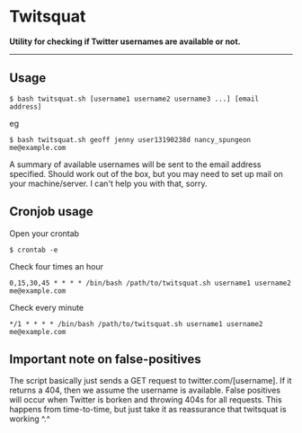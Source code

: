 # Twitsquat

**Utility for checking if Twitter usernames are available or not.**

---

## Usage

	$ bash twitsquat.sh [username1 username2 username3 ...] [email address]

eg

	$ bash twitsquat.sh geoff jenny user13190238d nancy_spungeon me@example.com

A summary of available usernames will be sent to the email address specified. Should work out of the box, but you may need to set up mail on your machine/server. I can't help you with that, sorry.

## Cronjob usage

Open your crontab

	$ crontab -e

Check four times an hour

	0,15,30,45 * * * * /bin/bash /path/to/twitsquat.sh username1 username2 me@example.com

Check every minute

	*/1 * * * * /bin/bash /path/to/twitsquat.sh username1 username2 me@example.com

## Important note on false-positives

The script basically just sends a GET request to twitter.com/[username]. If it returns a 404, then we assume the username is available. False positives will occur when Twitter is borken and throwing 404s for all requests. This happens from time-to-time, but just take it as reassurance that twitsquat is working ^.^
